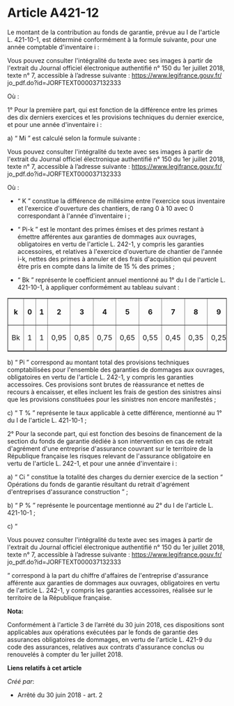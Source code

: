 # Article A421-12

Le montant de la contribution au fonds de garantie, prévue au I de l'article L. 421-10-1, est déterminé conformément à la
formule suivante, pour une année comptable d'inventaire i :

Vous pouvez consulter l'intégralité du texte avec ses images à partir de l'extrait du Journal officiel électronique
authentifié n° 150 du 1er juillet 2018, texte n° 7, accessible à l’adresse suivante :  https://www.legifrance.gouv.fr/
jo_pdf.do?id=JORFTEXT000037132333

Où :

1° Pour la première part, qui est fonction de la différence entre les primes des dix derniers exercices et les provisions
techniques du dernier exercice, et pour une année d'inventaire i :

a) “ Mi ” est calculé selon la formule suivante :

Vous pouvez consulter l'intégralité du texte avec ses images à partir de l'extrait du Journal officiel électronique
authentifié n° 150 du 1er juillet 2018, texte n° 7, accessible à l’adresse suivante :  https://www.legifrance.gouv.fr/
jo_pdf.do?id=JORFTEXT000037132333

Où :

- “ K ” constitue la différence de millésime entre l'exercice sous inventaire et l'exercice d'ouverture des chantiers, de
rang 0 à 10 avec 0 correspondant à l'année d'inventaire i ;

- “ Pi-k ” est le montant des primes émises et des primes restant à émettre afférentes aux garanties de dommages aux
ouvrages, obligatoires en vertu de l'article L. 242-1, y compris les garanties accessoires, et relatives à l'exercice
d'ouverture de chantier de l'année i-k, nettes des primes à annuler et des frais d'acquisition qui peuvent être pris en
compte dans la limite de 15 % des primes ;

- “ Bk ” représente le coefficient annuel mentionné au 1° du I de l'article L. 421-10-1, à appliquer conformément au tableau
suivant :

<table border="1">
  <tbody>
    <tr>
      <th>

k</th>
      <th>

0</th>
      <th>

1</th>
      <th>

2</th>
      <th>

3</th>
      <th>

4</th>
      <th>

5</th>
      <th>

6</th>
      <th>

7</th>
      <th>

8</th>
      <th>

9</th>
      <th>

10</th>
    </tr>
    <tr>
      <td align="center">

Bk</td>
      <td align="center">

1</td>
      <td align="center">

1</td>
      <td align="center">

0,95</td>
      <td align="center">

0,85</td>
      <td align="center">

0,75</td>
      <td align="center">

0,65</td>
      <td align="center">

0,55</td>
      <td align="center">

0,45</td>
      <td align="center">

0,35</td>
      <td align="center">

0,25</td>
      <td align="center">

0,20</td>
    </tr>
  </tbody>
</table>

b) “ Pi ” correspond au montant total des provisions techniques comptabilisées pour l'ensemble des garanties de dommages aux
ouvrages, obligatoires en vertu de l'article L. 242-1, y compris les garanties accessoires. Ces provisions sont brutes de
réassurance et nettes de recours à encaisser, et elles incluent les frais de gestion des sinistres ainsi que les provisions
constituées pour les sinistres non encore manifestés ;

c) “ T % ” représente le taux applicable à cette différence, mentionné au 1° du I de l'article L. 421-10-1 ;

2° Pour la seconde part, qui est fonction des besoins de financement de la section du fonds de garantie dédiée à son
intervention en cas de retrait d'agrément d'une entreprise d'assurance couvrant sur le territoire de la République française
les risques relevant de l'assurance obligatoire en vertu de l'article L. 242-1, et pour une année d'inventaire i :

a) “ Ci ” constitue la totalité des charges du dernier exercice de la section “ Opérations du fonds de garantie résultant du
retrait d'agrément d'entreprises d'assurance construction ” ;

b) “ P % ” représente le pourcentage mentionné au 2° du I de l'article L. 421-10-1 ;

c) “

Vous pouvez consulter l'intégralité du texte avec ses images à partir de l'extrait du Journal officiel électronique
authentifié n° 150 du 1er juillet 2018, texte n° 7, accessible à l’adresse suivante :  https://www.legifrance.gouv.fr/
jo_pdf.do?id=JORFTEXT000037132333

” correspond à la part du chiffre d'affaires de l'entreprise d'assurance afférente aux garanties de dommages aux ouvrages,
obligatoires en vertu de l'article L. 242-1, y compris les garanties accessoires, réalisée sur le territoire de la République
française.

**Nota:**

Conformément à l'article 3 de l’arrêté du 30 juin 2018, ces dispositions sont applicables aux opérations exécutées par le
fonds de garantie des assurances obligatoires de dommages, en vertu de l'article L. 421-9 du code des assurances, relatives
aux contrats d'assurance conclus ou renouvelés à compter du 1er juillet 2018.

**Liens relatifs à cet article**

_Créé par_:

  - Arrêté du 30 juin 2018 - art. 2

